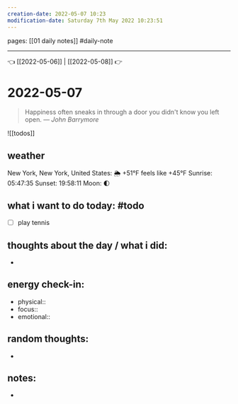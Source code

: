 ```yaml
---
creation-date: 2022-05-07 10:23 
modification-date: Saturday 7th May 2022 10:23:51 
---
```

pages: [[01 daily notes]] 
#daily-note
___

👈 [[2022-05-06]] | [[2022-05-08]] 👉 

# 2022-05-07 
> Happiness often sneaks in through a door you didn't know you left open.
> — <cite>John Barrymore</cite>

![[todos]]


## weather
New York, New York, United States: 🌦   +51°F feels like +45°F
Sunrise: 05:47:35
Sunset:  19:58:11
Moon:    🌓

## what i want to do today: #todo 
- [ ] play tennis

## thoughts about the day / what i did:
- 

## energy check-in:
- physical::
- focus::
- emotional::

## random thoughts:
- 

## notes:
- 

